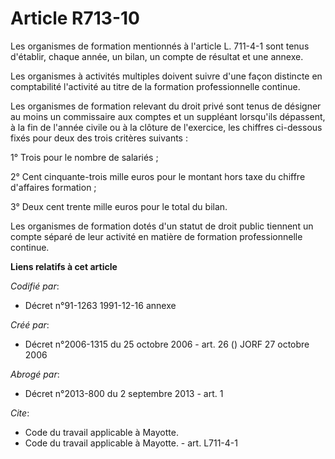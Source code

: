 # Article R713-10

Les organismes de formation mentionnés à l'article L. 711-4-1 sont tenus d'établir, chaque année, un bilan, un compte de
résultat et une annexe.

Les organismes à activités multiples doivent suivre d'une façon distincte en comptabilité l'activité au titre de la formation
professionnelle continue.

Les organismes de formation relevant du droit privé sont tenus de désigner au moins un commissaire aux comptes et un
suppléant lorsqu'ils dépassent, à la fin de l'année civile ou à la clôture de l'exercice, les chiffres ci-dessous fixés pour
deux des trois critères suivants :

1° Trois pour le nombre de salariés ;

2° Cent cinquante-trois mille euros pour le montant hors taxe du chiffre d'affaires formation ;

3° Deux cent trente mille euros pour le total du bilan.

Les organismes de formation dotés d'un statut de droit public tiennent un compte séparé de leur activité en matière de
formation professionnelle continue.

**Liens relatifs à cet article**

_Codifié par_:

  - Décret n°91-1263 1991-12-16 annexe

_Créé par_:

  - Décret n°2006-1315 du 25 octobre 2006 - art. 26 () JORF 27 octobre 2006

_Abrogé par_:

  - Décret n°2013-800 du 2 septembre 2013 - art. 1

_Cite_:

  - Code du travail applicable à Mayotte.
  - Code du travail applicable à Mayotte. - art. L711-4-1
